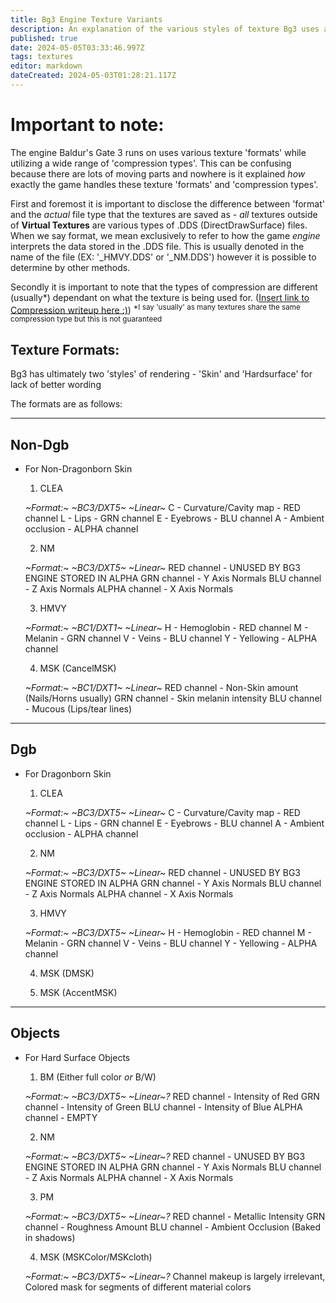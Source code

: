 ```yaml
---
title: Bg3 Engine Texture Variants
description: An explanation of the various styles of texture Bg3 uses and where it uses them
published: true
date: 2024-05-05T03:33:46.997Z
tags: textures
editor: markdown
dateCreated: 2024-05-03T01:28:21.117Z
---
```


# Important to note:

The engine Baldur's Gate 3 runs on uses various texture 'formats' while utilizing a wide range of 'compression types'. This can be confusing because there are lots of moving parts and nowhere is it explained *how* exactly the game handles these texture 'formats' and 'compression types'.

First and foremost it is important to disclose the difference between 'format' and the *actual* file type that the textures are saved as - *all* textures outside of **Virtual Textures** are various types of .DDS (DirectDrawSurface) files. When we say format, we mean exclusively to refer to how the game *engine* interprets the data stored in the .DDS file. This is usually denoted in the name of the file (EX: '_HMVY.DDS' or '_NM.DDS') however it is possible to determine by other methods. 

Secondly it is important to note that the types of compression are different (usually*) dependant on what the texture is being used for. ([Insert link to Compression writeup here :)](/Information/Textures/compression))
<sup>*I say 'usually' as many textures share the same compression type but this is not guaranteed</sup>

## Texture Formats:

Bg3 has ultimately two 'styles' of rendering - 'Skin' and 'Hardsurface' for lack of better wording

The formats are as follows:

---

## Non-Dgb
 - For Non-Dragonborn Skin

	1. CLEA 

	*~Format:~* *~BC3/DXT5~ ~Linear~*
	C - Curvature/Cavity map - RED channel
  L - Lips  - GRN channel
	E - Eyebrows - BLU channel
  A - Ambient occlusion - ALPHA channel

	2. NM 

	*~Format:~* *~BC3/DXT5~ ~Linear~*
	RED channel - UNUSED BY BG3 ENGINE STORED IN ALPHA
  GRN channel - Y Axis Normals
  BLU channel - Z Axis Normals
  ALPHA channel - X Axis Normals

	3. HMVY

	*~Format:~* *~BC1/DXT1~ ~Linear~*
	H - Hemoglobin - RED channel
  M - Melanin - GRN channel
  V - Veins - BLU channel
  Y - Yellowing - ALPHA channel

	4. MSK (CancelMSK)

	*~Format:~* *~BC1/DXT1~ ~Linear~*
	RED channel - Non-Skin amount (Nails/Horns usually)
  GRN channel - Skin melanin intensity
  BLU channel - Mucous (Lips/tear lines)


---



## Dgb
- For Dragonborn Skin


	1. CLEA

	*~Format:~* *~BC3/DXT5~ ~Linear~*
	C - Curvature/Cavity map - RED channel
  L - Lips  - GRN channel
	E - Eyebrows - BLU channel
  A - Ambient occlusion - ALPHA channel
  
	2. NM

	*~Format:~* *~BC3/DXT5~ ~Linear~*
	RED channel - UNUSED BY BG3 ENGINE STORED IN ALPHA
  GRN channel - Y Axis Normals
  BLU channel - Z Axis Normals
  ALPHA channel - X Axis Normals
  
	3. HMVY

	*~Format:~* *~BC3/DXT5~ ~Linear~*
	H - Hemoglobin - RED channel
  M - Melanin - GRN channel
  V - Veins - BLU channel
  Y - Yellowing - ALPHA channel

	4. MSK (DMSK)
   
	5. MSK (AccentMSK)
    
      
---
## Objects
- For Hard Surface Objects

	1. BM (Either full color *or* B/W)

	*~Format:~* *~BC3/DXT5~ ~Linear~?*
	RED channel - Intensity of Red
  GRN channel - Intensity of Green
  BLU channel - Intensity of Blue
  ALPHA channel - EMPTY

	2. NM

	*~Format:~* *~BC3/DXT5~ ~Linear~?*
	RED channel - UNUSED BY BG3 ENGINE STORED IN ALPHA
  GRN channel - Y Axis Normals
  BLU channel - Z Axis Normals
  ALPHA channel - X Axis Normals

	3. PM

	*~Format:~* *~BC3/DXT5~ ~Linear~?*
	RED channel - Metallic Intensity
  GRN channel - Roughness Amount
  BLU channel - Ambient Occlusion (Baked in shadows)


	4. MSK (MSKColor/MSKcloth)

	*~Format:~* *~BC3/DXT5~ ~Linear~?*
	Channel makeup is largely irrelevant, Colored mask for segments of different material colors
